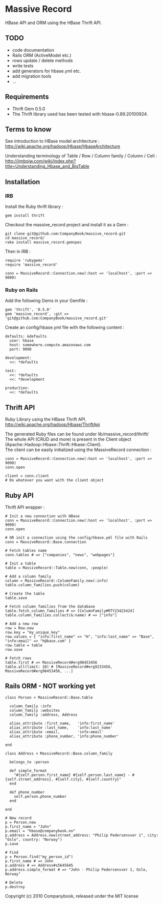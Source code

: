 # Massive Record

HBase API and ORM using the HBase Thrift API.


## TODO

  * code documentation
  * Rails ORM (ActiveModel etc.)
  * rows update / delete methods
  * write tests
  * add generators for hbase.yml etc.
  * add migration tools
  * ...


## Requirements

  * Thrift Gem 0.5.0
  * The Thrift library used has been tested with hbase-0.89.20100924.


## Terms to know

See introduction to HBase model architecture :  
http://wiki.apache.org/hadoop/Hbase/HbaseArchitecture

Understanding terminology of Table / Row / Column family / Column / Cell :  
http://jimbojw.com/wiki/index.php?title=Understanding_Hbase_and_BigTable


## Installation

### IRB

Install the Ruby thrift library :

    gem install thrift
    
Checkout the massive_record project and install it as a Gem :

    git clone git@github.com:CompanyBook/massive_record.git
    cd massive_record/
    rake install massive_record.gemspec
    
Then in IRB :

    require 'rubygems'
    require 'massive_record'
    
    conn = MassiveRecord::Connection.new(:host => 'localhost', :port => 9090)
    
### Ruby on Rails
    
Add the following Gems in your Gemfile :
    
    gem 'thrift', '0.5.0'
    gem 'massive_record', :git => 'git@github.com:CompanyBook/massive_record.git'

Create an config/hbase.yml file with the following content :
  
    defaults: &defaults
      user: hbase
      host: somewhere.compute.amazonaws.com
      port: 9090

    development:
      <<: *defaults

    test:
      <<: *defaults
      <<: *development

    production:
      <<: *defaults


## Thrift API

Ruby Library using the HBase Thrift API.
http://wiki.apache.org/hadoop/Hbase/ThriftApi

The generated Ruby files can be found under lib/massive_record/thrift/  
The whole API (CRUD and more) is present in the Client object (Apache::Hadoop::Hbase::Thrift::Hbase::Client).  
The client can be easily initialized using the MassiveRecord connection :

    conn = MassiveRecord::Connection.new(:host => 'localhost', :port => 9090)
    conn.open
    
    client = conn.client
    # Do whatever you want with the client object
    

## Ruby API

Thrift API wrapper :
  
    # Init a new connection with HBase
    conn = MassiveRecord::Connection.new(:host => 'localhost', :port => 9090)
    conn.open
    
    # OR init a connection using the config/hbase.yml file with Rails
    conn = MassiveRecord::Base.connection
  
    # Fetch tables name
    conn.tables # => ["companies", "news", "webpages"]
  
    # Init a table
    table = MassiveRecord::Table.new(conn, :people)
  
    # Add a column family
    column = MassiveRecord::ColumnFamily.new(:info)
    table.column_families.push(column)
  
    # Create the table
    table.save
  
    # Fetch column families from the database
    table.fetch_column_families # => [ColumnFamily#RTY23423424]
    table.column_families.collect(&:name) # => ["info"]
  
    # Add a new row
    row = Row.new
    row.key = "my_unique_key"
    row.values = { "info:first_name" => "H", "info:last_name" => "Base", "info:email" => "h@base.com" }
    row.table = table
    row.save
  
    # Fetch rows
    table.first # => MassiveRecord#erg98453456
    table.all(limit: 10) # [MassiveRecord#erg9233456, MassiveRecord#erg98453456, ...]
  
  
## Rails ORM - NOT working yet

    class Person < MassiveRecord::Base.table
    
      column_family :info
      column_family :websites
      column_family :address, Address
    
      alias_attribute :first_name,   'info:first_name'
      alias_attribute :last_name,    'info:last_name'
      alias_attribute :email,        'info:email'
      alias_attribute :phone_number, 'info:phone_number'
    
    end
  
    class Address < MassiveRecord::Base.column_family
    
      belongs_to :person
    
      def simple_format
        "#{self.person.first_name} #{self.person.last_name} - #{self.street_address}, #{self.city}, #{self.country}"
      end
    
      def phone_number
        self.person.phone_number
      end
    
    end
  
    # New record
    p = Person.new
    p.first_name = "John"
    p.email = "hbase@companybook.no"
    p.address = Address.new(street_address: "Philip Pedersensver 1", city: "Oslo", country: "Norway")
    p.save
  
    # Find
    p = Person.find("my_person_id")
    p.first_name # => John
    p.address # => Address#s5645645
    p.address.simple_format # => "John - Philip Pedersensver 1, Oslo, Norway"
    
    # Delete
    p.destroy
  

Copyright (c) 2010 Companybook, released under the MIT license